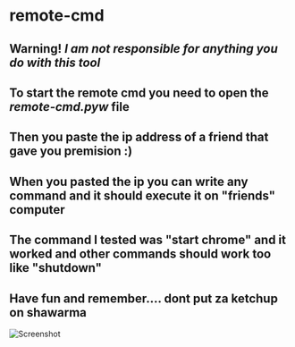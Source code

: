 # remote-cmd
Warning! *I am not responsible for anything you do with this tool*
---------------------------------------------------------------------------------------------------------------
To start the remote cmd you need to open the *remote-cmd.pyw* file
---------------------------------------------------------------------------------------------------------------

Then you paste the ip address of a friend that gave you premision :)
---------------------------------------------------------------------------------------------------------------

When you pasted the ip you can write any command and it should execute it on "friends" computer
---------------------------------------------------------------------------------------------------------------

The command I tested was "start chrome" and it worked and other commands should work too like "shutdown"
---------------------------------------------------------------------------------------------------------------

Have fun and remember.... dont put za ketchup on shawarma
---------------------------------------------------------------------------------------------------------------



![Screenshot](https://github.com/lukator9/remote-cmd/assets/147842592/b8281d2c-e4b3-4877-adad-07f37a6f14e9)

